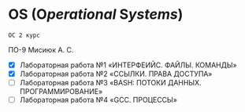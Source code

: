 # OS (**O***perational* **S***ystems*)
` ОС 2 курс `

ПО-9 Мисиюк А. С.

- [x] Лабораторная работа №1 «ИНТЕРФЕИЙС. ФАЙЛЫ. КОМАНДЫ»
- [x] Лабораторная работа №2 «ССЫЛКИ. ПРАВА ДОСТУПА»
- [ ] Лабораторная работа №3 «BASH: ПОТОКИ ДАННЫХ. ПРОГРАММИРОВАНИЕ»
- [ ] Лабораторная работа №4 «GCC. ПРОЦЕССЫ»
